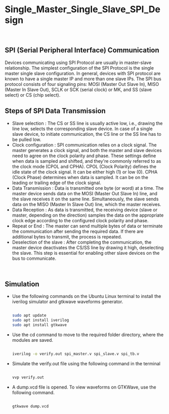 # Single_Master_Single_Slave_SPI_Design
<br>

## SPI (Serial Peripheral Interface) Communication
Devices communicating using SPI Protocol are usually in master-slave relationship. The simplest configuration of the SPI Protocol is the single master single slave configuration. In general, devices with SPI protocol are known to have a single master IP and more than one slave IPs. The SPI bus protocol consists of four signaling pins: MOSI (Master Out Slave In), MISO (Master In Slave Out), SCLK or SCK (serial clock) or MK, and SS (slave select) or CS (chip select).
<br>

## Steps of SPI Data Transmission
- Slave selection : The CS or SS line is usually active low, i.e., drawing the line low, selects the corresponding slave device. In case of a single slave device, to initiate communication, the CS line or the SS line has to be pulled low.
- Clock configuration : SPI communication relies on a clock signal. The master generates a clock signal, and both the master and slave devices need to agree on the clock polarity and phase. These settings define when data is sampled and shifted, and they're commonly referred to as the clock mode (CPOL and CPHA). CPOL (Clock Polarity) defines the idle state of the clock signal. It can be either high (1) or low (0). CPHA (Clock Phase) determines when data is sampled. It can be on the leading or trailing edge of the clock signal.
- Data Transmission : Data is transmitted one byte (or word) at a time. The master device sends data on the MOSI (Master Out Slave In) line, and the slave receives it on the same line. Simultaneously, the slave sends data on the MISO (Master In Slave Out) line, which the master receives.
- Data Reception : As data is transmitted, the receiving device (slave or master, depending on the direction) samples the data on the appropriate clock edge according to the configured clock polarity and phase.
- Repeat or End : The master can send multiple bytes of data or terminate the communication after sending the required data. If there are additional bytes to transmit, the process is repeated.
- Deselection of the slave : After completing the communication, the master device deactivates the CS/SS line by drawing it high, deselecting the slave. This step is essential for enabling other slave devices on the bus to communicate.
<br>

## Simulation 

- Use the following commands on the Ubuntu Linux terminal to install the iverilog simulator and gtkwave waveforms generator.
  ```bash

  sudo apt update
  sudo apt install iverilog
  sudo apt install gtkwave
  ```
- Use the cd command to move to the required folder directory, where the modules are saved.
  ```bash

  iverilog -o verify.out spi_master.v spi_slave.v spi_tb.v

  ```
- Simulate the verify.out file using the following command in the terminal
  ```bash

  vvp verify.out

  ```
- A dump.vcd file is opened. To view waveforms on GTKWave, use the following command.
   ```bash

  gtkwave dump.vcd

  ```
